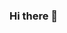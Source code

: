 ### Hi there 👋

<!--
**kristiawan6/kristiawan6** is a ✨ _special_ ✨ repository because its `README.md` (this file) appears on your GitHub profile.
![kristiawan6's Stats](https://github-readme-stats.vercel.app/api?username=kristiawan6&theme=vue-dark&show_icons=true&hide_border=true&count_private=true)
<br>
![kristiawan6's Streak](https://github-readme-streak-stats.herokuapp.com/?user=kristiawan6&theme=vue-dark&hide_border=true)
<br>
![kristiawan6 Top Languages](https://github-readme-stats.vercel.app/api/top-langs/?username=kristiawan6&theme=vue-dark&show_icons=true&hide_border=true&layout=compact)
<br>
Here are some ideas to get you started:

- 🔭 I’m currently working on ...
- 🌱 I’m currently learning ...
- 👯 I’m looking to collaborate on ...
- 🤔 I’m looking for help with ...
- 💬 Ask me about ...
- 📫 How to reach me: ...
- 😄 Pronouns: ...
- ⚡ Fun fact: ...
-->
